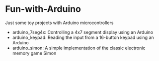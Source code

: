 # Fun-with-Arduino
Just some toy projects with Arduino microcontrollers

* arduino_7seg4x: Controlling a 4x7 segment display using an Arduino
* arduino_keypad: Reading the input from a 16-button keypad using an Arduino
* arduino_simon: A simple implementation of the classic electronic memory game Simon
